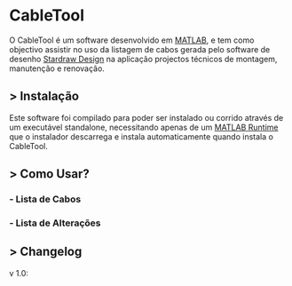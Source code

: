# CableTool

O CableTool é um software desenvolvido em [MATLAB](https://www.mathworks.com/products/matlab.html), e tem como objectivo assistir no uso da listagem de cabos gerada pelo software de desenho [Stardraw Design](https://www.stardraw.com/sd7) na aplicação projectos técnicos de montagem, manutenção e renovação.

## > Instalação

Este software foi compilado para poder ser instalado ou corrido através de um executável standalone, necessitando apenas de um [MATLAB Runtime](https://www.mathworks.com/help/compiler/matlab-runtime.html) que o instalador descarrega e instala automaticamente quando instala o CableTool.

## > Como Usar?

### - Lista de Cabos

### - Lista de Alterações

## > Changelog

v 1.0:

